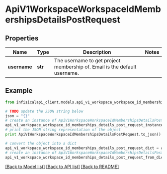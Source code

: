 # ApiV1WorkspaceWorkspaceIdMembershipsDetailsPostRequest


## Properties
Name | Type | Description | Notes
------------ | ------------- | ------------- | -------------
**username** | **str** | The username to get project membership of. Email is the default username. | 

## Example

```python
from infisicalapi_client.models.api_v1_workspace_workspace_id_memberships_details_post_request import ApiV1WorkspaceWorkspaceIdMembershipsDetailsPostRequest

# TODO update the JSON string below
json = "{}"
# create an instance of ApiV1WorkspaceWorkspaceIdMembershipsDetailsPostRequest from a JSON string
api_v1_workspace_workspace_id_memberships_details_post_request_instance = ApiV1WorkspaceWorkspaceIdMembershipsDetailsPostRequest.from_json(json)
# print the JSON string representation of the object
print ApiV1WorkspaceWorkspaceIdMembershipsDetailsPostRequest.to_json()

# convert the object into a dict
api_v1_workspace_workspace_id_memberships_details_post_request_dict = api_v1_workspace_workspace_id_memberships_details_post_request_instance.to_dict()
# create an instance of ApiV1WorkspaceWorkspaceIdMembershipsDetailsPostRequest from a dict
api_v1_workspace_workspace_id_memberships_details_post_request_from_dict = ApiV1WorkspaceWorkspaceIdMembershipsDetailsPostRequest.from_dict(api_v1_workspace_workspace_id_memberships_details_post_request_dict)
```
[[Back to Model list]](../README.md#documentation-for-models) [[Back to API list]](../README.md#documentation-for-api-endpoints) [[Back to README]](../README.md)


